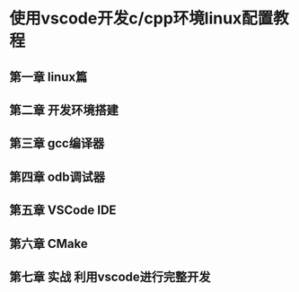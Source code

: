 # 使用vscode开发c/cpp环境linux配置教程
## 第一章 linux篇

## 第二章 开发环境搭建

## 第三章 gcc编译器

## 第四章 odb调试器

## 第五章 VSCode IDE

## 第六章 CMake  

## 第七章 实战 利用vscode进行完整开发